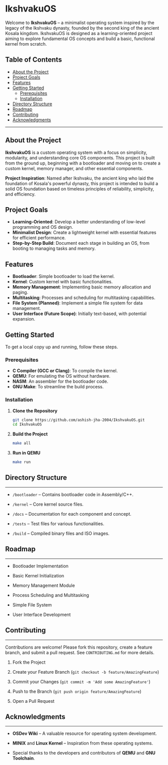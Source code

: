 # IkshvakuOS

Welcome to **IkshvakuOS** – a minimalist operating system inspired by the legacy of the Ikshvaku dynasty, founded by the second king of the ancient Kosala kingdom. IkshvakuOS is designed as a learning-oriented project aiming to explore fundamental OS concepts and build a basic, functional kernel from scratch.

## Table of Contents

- [About the Project](#about-the-project)
- [Project Goals](#project-goals)
- [Features](#features)
- [Getting Started](#getting-started)
  - [Prerequisites](#prerequisites)
  - [Installation](#installation)
- [Directory Structure](#directory-structure)
- [Roadmap](#roadmap)
- [Contributing](#contributing)
- [Acknowledgments](#acknowledgments)

---

## About the Project

**IkshvakuOS** is a custom operating system with a focus on simplicity, modularity, and understanding core OS components. This project is built from the ground up, beginning with a bootloader and moving on to create a custom kernel, memory manager, and other essential components.

**Project Inspiration**: Named after Ikshvaku, the ancient king who laid the foundation of Kosala's powerful dynasty, this project is intended to build a solid OS foundation based on timeless principles of reliability, simplicity, and efficiency.

## Project Goals

- **Learning-Oriented**: Develop a better understanding of low-level programming and OS design.
- **Minimalist Design**: Create a lightweight kernel with essential features for efficient performance.
- **Step-by-Step Build**: Document each stage in building an OS, from booting to managing tasks and memory.

## Features

- **Bootloader**: Simple bootloader to load the kernel.
- **Kernel**: Custom kernel with basic functionalities.
- **Memory Management**: Implementing basic memory allocation and paging.
- **Multitasking**: Processes and scheduling for multitasking capabilities.
- **File System (Planned)**: Implement a simple file system for data management.
- **User Interface (Future Scope)**: Initially text-based, with potential expansion.

## Getting Started

To get a local copy up and running, follow these steps.

### Prerequisites

- **C Compiler (GCC or Clang)**: To compile the kernel.
- **QEMU**: For emulating the OS without hardware.
- **NASM**: An assembler for the bootloader code.
- **GNU Make**: To streamline the build process.

### Installation

1. **Clone the Repository**
   ```bash
   git clone https://github.com/ashish-jha-2004/IkshvakuOS.git
   cd IkshvakuOS

2. **Build the Project**
   ```bash
   make all

3. **Run in QEMU**
   ```bash
   make run

## Directory Structure
-------------------

*   `/bootloader` – Contains bootloader code in Assembly/C++.
    
*   `/kernel` – Core kernel source files.
    
*   `/docs` – Documentation for each component and concept.
    
*   `/tests` – Test files for various functionalities.
    
*   `/build` – Compiled binary files and ISO images.

## Roadmap
-------

*   Bootloader Implementation
    
*   Basic Kernel Initialization
    
*   Memory Management Module
    
*   Process Scheduling and Multitasking
    
*   Simple File System
    
*   User Interface Development

## Contributing
------------

Contributions are welcome! Please fork this repository, create a feature branch, and submit a pull request. See `CONTRIBUTING.md` for more details.

1.  Fork the Project
    
2.  Create your Feature Branch (`git checkout -b feature/AmazingFeature`)
    
3.  Commit your Changes (`git commit -m 'Add some AmazingFeature'`)
    
4.  Push to the Branch (`git push origin feature/AmazingFeature`)
    
5.  Open a Pull Request

## Acknowledgments
---------------

*   **OSDev Wiki** – A valuable resource for operating system development.
    
*   **MINIX** and **Linux Kernel** – Inspiration from these operating systems.
    
*   Special thanks to the developers and contributors of **QEMU** and **GNU Toolchain**.
